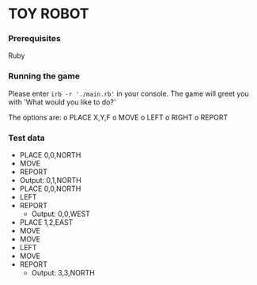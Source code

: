 # TOY ROBOT

### Prerequisites
Ruby

### Running the game
Please enter `irb -r './main.rb'` in your console. The game will greet you with 'What would you like to do?'

The options are:
o PLACE X,Y,F
o MOVE
o LEFT
o RIGHT
o REPORT

### Test data
* PLACE 0,0,NORTH
* MOVE
*  REPORT
  * Output: 0,1,NORTH
* PLACE 0,0,NORTH
* LEFT
* REPORT
  * Output: 0,0,WEST
* PLACE 1,2,EAST
* MOVE
* MOVE
* LEFT
* MOVE
* REPORT
  * Output: 3,3,NORTH
